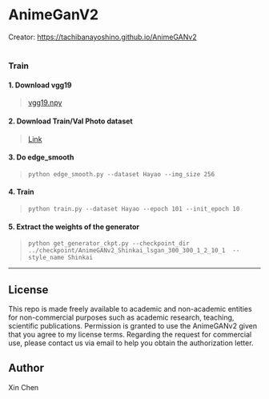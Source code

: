 # AnimeGanV2

Creator: https://tachibanayoshino.github.io/AnimeGANv2

#

### Train 
#### 1. Download vgg19    
  > [vgg19.npy](https://github.com/TachibanaYoshino/AnimeGAN/releases/tag/vgg16%2F19.npy)  

#### 2. Download Train/Val Photo dataset  
  > [Link](https://github.com/TachibanaYoshino/AnimeGAN/releases/tag/dataset-1)  

#### 3. Do edge_smooth  
  > `python edge_smooth.py --dataset Hayao --img_size 256`  

#### 4. Train  
  >  `python train.py --dataset Hayao --epoch 101 --init_epoch 10`  
  
#### 5. Extract the weights of the generator  
  >  `python get_generator_ckpt.py --checkpoint_dir  ../checkpoint/AnimeGANv2_Shinkai_lsgan_300_300_1_2_10_1  --style_name Shinkai`  
  
____  
  
## License  
This repo is made freely available to academic and non-academic entities for non-commercial purposes such as academic research, teaching, scientific publications. Permission is granted to use the AnimeGANv2 given that you agree to my license terms. Regarding the request for commercial use, please contact us via email to help you obtain the  authorization letter.  
## Author  
Xin Chen
